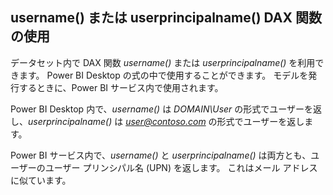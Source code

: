 ## <a name="using-the-username-or-userprincipalname-dax-function"></a>username() または userprincipalname() DAX 関数の使用
データセット内で DAX 関数 *username()* または *userprincipalname()* を利用できます。 Power BI Desktop の式の中で使用することができます。 モデルを発行するときに、Power BI サービス内で使用されます。

Power BI Desktop 内で、*username()* は *DOMAIN\User* の形式でユーザーを返し、*userprincipalname()* は *user@contoso.com* の形式でユーザーを返します。

Power BI サービス内で、*username()* と *userprincipalname()* は両方とも、ユーザーのユーザー プリンシパル名 (UPN) を返します。 これはメール アドレスに似ています。

